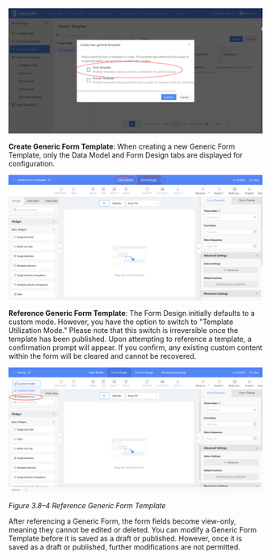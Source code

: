 

<div style={{ display: 'flex', justifyContent: 'left' }}>
  <img src="/img/New Generic Form Template.png" alt="New Generic Form Template" width="800" /> 
</div>

**Create Generic Form Template**: When creating a new Generic Form Template, only the Data Model and Form Design tabs are displayed for configuration.

<div style={{ display: 'flex', justifyContent: 'left' }}>
  <img src="/img/Edit New Generic Form Template.png" alt="Edit New Generic Form Template" width="800" /> 
</div>

**Reference Generic Form Template**: The Form Design initially defaults to a custom mode. However, you have the option to switch to "Template Utilization Mode." Please note that this switch is irreversible once the template has been published. Upon attempting to reference a template, a confirmation prompt will appear. If you confirm, any existing custom content within the form will be cleared and cannot be recovered.

<div style={{ display: 'flex', justifyContent: 'left' }}>
  <img src="/img/Reference Generic Form Template.png" alt="Reference Generic Form Template" width="800" /> 
</div>

*Figure 3.8–4 Reference Generic Form Template*

After referencing a Generic Form, the form fields become view-only, meaning they cannot be edited or deleted. You can modify a Generic Form Template before it is saved as a draft or published. However, once it is saved as a draft or published, further modifications are not permitted.
